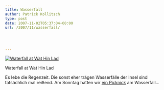 ```yaml
---
title: Wasserfall
author: Patrick Kollitsch
type: post
date: 2007-11-02T05:37:04+00:00
url: /2007/11/wasserfall/




---
```

<div class="flickr">
  <a href="http://www.flickr.com/photos/schreibblogade/1830246323/" title="Waterfall at Wat Hin Lad"><img src="//farm3.static.flickr.com/2252/1830246323_02305259b1.jpg" alt="Waterfall at Wat Hin Lad" /></a></p> 
  
  <p>
    Waterfall at Wat Hin Lad
  </p>
</div>

Es lebe die Regenzeit. Die sonst eher tr&auml;gen Wasserf&auml;lle der Insel sind tats&auml;chlich mal rei&szlig;end. Am Sonntag hatten wir [ein Picknick][1] am Wasserfall...

 [1]: http://flickr.com/photos/schreibblogade/1830277067/